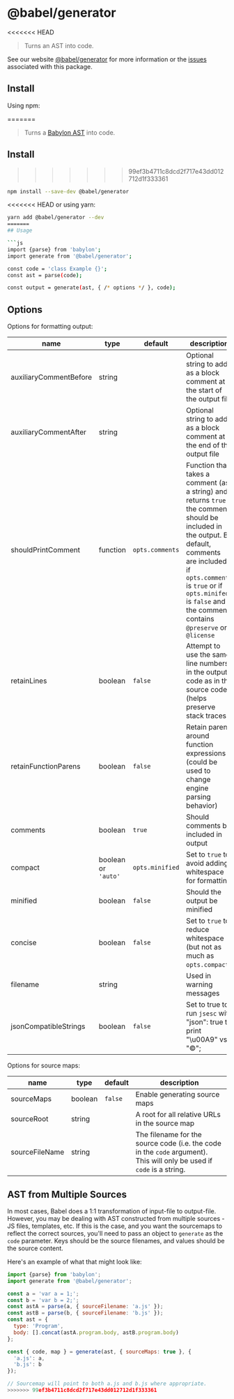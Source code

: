 # @babel/generator

<<<<<<< HEAD
> Turns an AST into code.

See our website [@babel/generator](https://babeljs.io/docs/en/next/babel-generator.html) for more information or the [issues](https://github.com/babel/babel/issues?utf8=%E2%9C%93&q=is%3Aissue+label%3A%22pkg%3A%20generator%22+is%3Aopen) associated with this package.

## Install

Using npm:

=======
> Turns a [Babylon AST](https://github.com/babel/babel/blob/master/packages/babylon/ast/spec.md) into code.

## Install

>>>>>>> 99ef3b4711c8dcd2f717e43dd012712d1f333361
```sh
npm install --save-dev @babel/generator
```

<<<<<<< HEAD
or using yarn:

```sh
yarn add @babel/generator --dev
=======
## Usage

```js
import {parse} from 'babylon';
import generate from '@babel/generator';

const code = 'class Example {}';
const ast = parse(code);

const output = generate(ast, { /* options */ }, code);
```

## Options

Options for formatting output:

name                   | type     | default         | description
-----------------------|----------|-----------------|--------------------------------------------------------------------------
auxiliaryCommentBefore | string   |                 | Optional string to add as a block comment at the start of the output file
auxiliaryCommentAfter  | string   |                 | Optional string to add as a block comment at the end of the output file
shouldPrintComment     | function | `opts.comments` | Function that takes a comment (as a string) and returns `true` if the comment should be included in the output.  By default, comments are included if `opts.comments` is `true` or if `opts.minifed` is `false` and the comment contains `@preserve` or `@license`
retainLines            | boolean  | `false`         | Attempt to use the same line numbers in the output code as in the source code (helps preserve stack traces)
retainFunctionParens   | boolean  | `false`         | Retain parens around function expressions (could be used to change engine parsing behavior)
comments               | boolean  | `true`          | Should comments be included in output
compact                | boolean or `'auto'` | `opts.minified` | Set to `true` to avoid adding whitespace for formatting
minified               | boolean  | `false`         | Should the output be minified
concise                | boolean  | `false`         | Set to `true` to reduce whitespace (but not as much as `opts.compact`)
filename               | string   |                 | Used in warning messages
jsonCompatibleStrings  | boolean  | `false`         | Set to true to run `jsesc` with "json": true to print "\u00A9" vs. "©";

Options for source maps:

name                   | type     | default         | description
-----------------------|----------|-----------------|--------------------------------------------------------------------------
sourceMaps             | boolean  | `false`         | Enable generating source maps
sourceRoot             | string   |                 | A root for all relative URLs in the source map
sourceFileName         | string   |                 | The filename for the source code (i.e. the code in the `code` argument).  This will only be used if `code` is a string.

## AST from Multiple Sources

In most cases, Babel does a 1:1 transformation of input-file to output-file.  However,
you may be dealing with AST constructed from multiple sources - JS files, templates, etc.
If this is the case, and you want the sourcemaps to reflect the correct sources, you'll need
to pass an object to `generate` as the `code` parameter.  Keys
should be the source filenames, and values should be the source content.

Here's an example of what that might look like:

```js
import {parse} from 'babylon';
import generate from '@babel/generator';

const a = 'var a = 1;';
const b = 'var b = 2;';
const astA = parse(a, { sourceFilename: 'a.js' });
const astB = parse(b, { sourceFilename: 'b.js' });
const ast = {
  type: 'Program',
  body: [].concat(astA.program.body, astB.program.body)
};

const { code, map } = generate(ast, { sourceMaps: true }, {
  'a.js': a,
  'b.js': b
});

// Sourcemap will point to both a.js and b.js where appropriate.
>>>>>>> 99ef3b4711c8dcd2f717e43dd012712d1f333361
```
